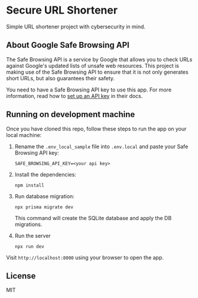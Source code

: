 Secure URL Shortener
====================
Simple URL shortener project with cybersecurity in mind.


## About Google Safe Browsing API
The Safe Browsing API is a service by Google that allows you to check URLs against Google's updated lists of unsafe web resources. This project is making use of the Safe Browsing API to ensure that it is not only generates short URLs, but also guarantees their safety. 

You need to have a Safe Browsing API key to use this app. For more information, read how to [set up an API key](https://developers.google.com/safe-browsing/v4/get-started) in their docs.


## Running on development machine
Once you have cloned this repo, follow these steps to run the app on your local machine:

1.  Rename the `.env_local_sample` file into `.env.local` and paste your Safe Browsing API key:

        SAFE_BROWSING_API_KEY=<your api key>

1.  Install the dependencies:

        npm install

1.  Run database migration:

        npx prisma migrate dev

    This command will create the SQLite database and apply the DB migrations.

1.  Run the server

        npx run dev

Visit `http://localhost:8000` using your browser to open the app.

## License 
MIT
